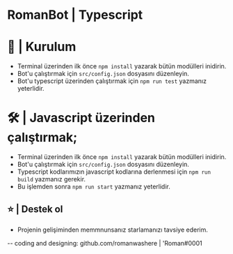 # RomanBot | Typescript

# 🔨 | Kurulum

- Terminal üzerinden ilk önce `npm install` yazarak bütün modülleri inidirin.
- Bot'u çalıştırmak için `src/config.json` dosyasını düzenleyin.
- Bot'u typescript üzerinden çalıştırmak için `npm run test` yazmanız yeterlidir.

# 🛠 | Javascript üzerinden çalıştırmak;
- Terminal üzerinden ilk önce `npm install` yazarak bütün modülleri inidirin.
- Bot'u çalıştırmak için `src/config.json` dosyasını düzenleyin.
- Typescript kodlarımızın javascript kodlarına derlenmesi için `npm run build` yazmanız gerekir.
- Bu işlemden sonra `npm run start` yazmanız yeterlidir.

## ⭐ | Destek ol

- Projenin gelişiminden memmnunsanız starlamanızı tavsiye ederim.

-- coding and designing: github.com/romanwashere | 'Roman#0001
